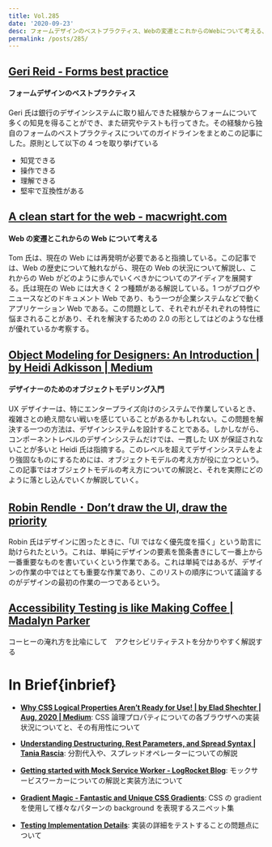 ```yaml
---
title: Vol.285
date: '2020-09-23'
desc: フォームデザインのベストプラクティス、Webの変遷とこれからのWebについて考える、デザイナーのためのオブジェクトモデリング入門、ほか計10リンク
permalink: /posts/285/
---
```


## [Geri Reid - Forms best practice](https://gerireid.com/forms.html)

#### フォームデザインのベストプラクティス

Geri 氏は銀行のデザインシステムに取り組んできた経験からフォームについて多くの知見を得ることができ、また研究やテストも行ってきた。その経験から独自のフォームのベストプラクティスについてのガイドラインをまとめこの記事にした。原則として以下の 4 つを取り挙げている

- 知覚できる
- 操作できる
- 理解できる
- 堅牢で互換性がある

## [A clean start for the web - macwright.com](https://macwright.com/2020/08/22/clean-starts-for-the-web.html)

#### Web の変遷とこれからの Web について考える

Tom 氏は、現在の Web には再発明が必要であると指摘している。この記事では、Web の歴史について触れながら、現在の Web の状況について解説し、これからの Web がどのように歩んでいくべきかについてのアイディアを展開する。氏は現在の Web には大きく 2 つ種類がある解説している。1 つがブログやニュースなどのドキュメント Web であり、もう一つが企業システムなどで動くアプリケーション Web である。この問題として、それぞれがそれぞれの特性に悩まされることがあり、それを解決するための 2.0 の形としてはどのような仕様が優れているか考察する。

## [Object Modeling for Designers: An Introduction | by Heidi Adkisson | Medium](https://medium.com/@hpadkisson/object-modeling-for-designers-an-introduction-7871bdcf8baf)

#### デザイナーのためのオブジェクトモデリング入門

UX デザイナーは、特にエンタープライズ向けのシステムで作業しているとき、複雑さとの絶え間ない戦いを感じていることがあるかもしれない。この問題を解決する一つの方法は、デザインシステムを設計することである。しかしながら、コンポーネントレベルのデザインシステムだけでは、一貫した UX が保証されないことが多いと Heidi 氏は指摘する。このレベルを超えてデザインシステムをより強固なものにするためには、オブジェクトモデルの考え方が役に立つという。この記事ではオブジェクトモデルの考え方についての解説と、それを実際にどのように落とし込んでいくか解説していく。

## [Robin Rendle ･ Don’t draw the UI, draw the priority](https://www.robinrendle.com/notes/dont-draw-the-ui-draw-the-priority?ref=heydesigner%3Fref%3Duxdesignweekly)

Robin 氏はデザインに困ったときに、「UI ではなく優先度を描く」という助言に助けられたという。これは、単純にデザインの要素を箇条書きにして一番上から一番重要なものを書いていくという作業である。これは単純ではあるが、デザインの作業の中ではとても重要な作業であり、このリストの順序について議論するのがデザインの最初の作業の一つであるという。

## [Accessibility Testing is like Making Coffee | Madalyn Parker](https://madalyn.dev/blog/a11y-testing-coffee/)

コーヒーの淹れ方を比喩にして　アクセシビリティテストを分かりやすく解説する

# In Brief{inbrief}

- **[Why CSS Logical Properties Aren’t Ready for Use! | by Elad Shechter | Aug, 2020 | Medium](https://medium.com/@elad/why-css-logical-properties-arent-ready-for-use-c102925a5cba)**: CSS 論理プロパティについての各ブラウザへの実装状況についてと、その有用性について

- **[Understanding Destructuring, Rest Parameters, and Spread Syntax | Tania Rascia](https://www.taniarascia.com/understanding-destructuring-rest-spread/)**: 分割代入や、スプレッドオペレーターについての解説

- **[Getting started with Mock Service Worker - LogRocket Blog](http://blog.logrocket.com/getting-started-with-mock-service-worker/)**: モックサービスワーカーについての解説と実装方法について

- **[Gradient Magic - Fantastic and Unique CSS Gradients](https://www.gradientmagic.com/)**: CSS の gradient を使用して様々なパターンの background を表現するスニペット集

- **[Testing Implementation Details](https://kentcdodds.com/blog/testing-implementation-details)**: 実装の詳細をテストすることの問題点について
